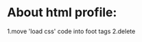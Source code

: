 # About html profile:
  1.move 'load css' code into foot tags
  2.delete <script src="http://www.google-analytics.com/analytics.js"></script>
